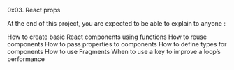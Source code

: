0x03. React props

At the end of this project, you are expected to be able to explain to anyone :

How to create basic React components using functions
How to reuse components
How to pass properties to components
How to define types for components
How to use Fragments
When to use a key to improve a loop’s performance